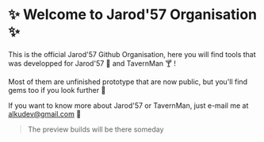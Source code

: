 # ✨ Welcome to Jarod'57 Organisation ✨  

This is the official Jarod'57 Github Organisation, here you will find tools that was developped for Jarod'57 🌴 and TavernMan 🍸 !  

Most of them are unfinished prototype that are now public, but you'll find gems too if you look further 🔭  

If you want to know more about Jarod'57 or TavernMan, just e-mail me at alkudev@gmail.com 🐧


> The preview builds will be there someday
